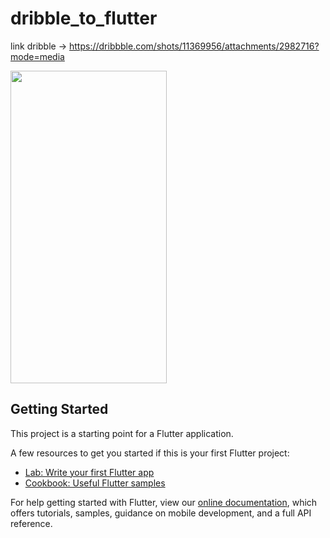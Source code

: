 # dribble_to_flutter

link dribble -> https://dribbble.com/shots/11369956/attachments/2982716?mode=media

<img src="https://user-images.githubusercontent.com/45583824/114251698-38304e00-99cc-11eb-8b11-321e03b6bb3e.PNG" width="250" height="500">

## Getting Started

This project is a starting point for a Flutter application.

A few resources to get you started if this is your first Flutter project:

- [Lab: Write your first Flutter app](https://flutter.dev/docs/get-started/codelab)
- [Cookbook: Useful Flutter samples](https://flutter.dev/docs/cookbook)

For help getting started with Flutter, view our
[online documentation](https://flutter.dev/docs), which offers tutorials,
samples, guidance on mobile development, and a full API reference.
